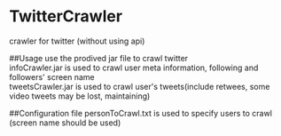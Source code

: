 # TwitterCrawler
crawler for twitter (without using api)

##Usage
use the prodived jar file to crawl twitter<br>
infoCrawler.jar is used to crawl user meta information, following and followers' screen name<br>
tweetsCrawler.jar is used to crawl user's tweets(include retwees, some video tweets may be lost, maintaining)<br>

##Configuration
file personToCrawl.txt is used to specify users to crawl (screen name should be used)


